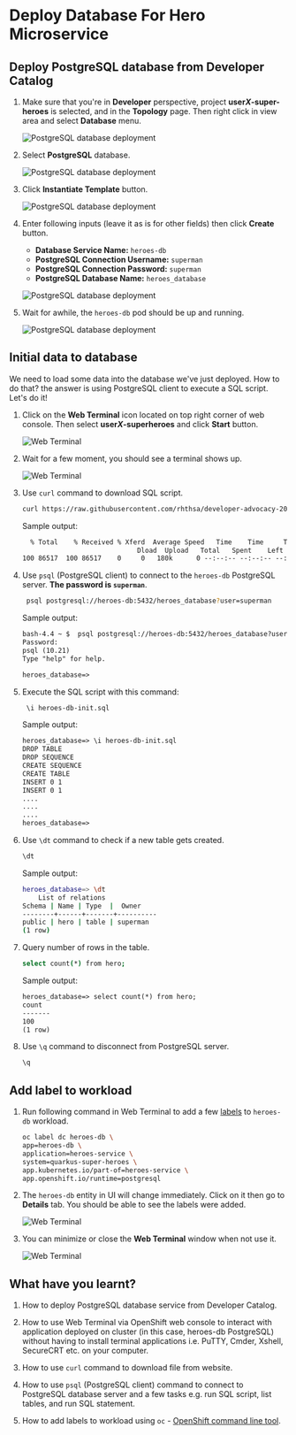 # Deploy Database For Hero Microservice

## Deploy PostgreSQL database from Developer Catalog

1. Make sure that you're in **Developer** perspective, project **user*X*-super-heroes** is selected, and in the **Topology** page. Then right click in view area and select **Database** menu.

   ![PostgreSQL database deployment](image/database-deployment/deploy-db-1.png)

2. Select **PostgreSQL** database.

   ![PostgreSQL database deployment](image/database-deployment/deploy-db-2.png)

3. Click **Instantiate Template** button.

   ![PostgreSQL database deployment](image/database-deployment/deploy-db-3.png)

4. Enter following inputs (leave it as is for other fields) then click **Create** button.

   - **Database Service Name:** `heroes-db`
   - **PostgreSQL Connection Username:** `superman`
   - **PostgreSQL Connection Password:** `superman`
   - **PostgreSQL Database Name:** `heroes_database`

   ![PostgreSQL database deployment](image/database-deployment/deploy-db-4.png)

5. Wait for awhile, the `heroes-db` pod should be up and running.

   ![PostgreSQL database deployment](image/database-deployment/deploy-db-5.png)

## Initial data to database

We need to load some data into the database we've just deployed. How to do that? the answer is using PostgreSQL client to execute a SQL script. Let's do it!

1. Click on the **Web Terminal** icon located on top right corner of web console. Then select **user*X*-superheroes** and click **Start** button.

    ![Web Terminal](image/database-deployment/deploy-db-6.png)

2. Wait for a few moment, you should see a terminal shows up.

    ![Web Terminal](image/database-deployment/deploy-db-7.png)

3. Use `curl` command to download SQL script.

    ```sh
    curl https://raw.githubusercontent.com/rhthsa/developer-advocacy-2022/main/manifest/super-heroes/heroes-db-init.sql -o heroes-db-init.sql
    ```

    Sample output:

    ```txt
      % Total    % Received % Xferd  Average Speed   Time    Time     Time  Current
                                 Dload  Upload   Total   Spent    Left  Speed
    100 86517  100 86517    0     0   180k      0 --:--:-- --:--:-- --:--:--  180k
    ```

4. Use `psql` (PostgreSQL client) to connect to the `heroes-db` PostgreSQL server. **The password is `superman`**.

    ```sh
     psql postgresql://heroes-db:5432/heroes_database?user=superman
    ```

    Sample output:

    ```txt
    bash-4.4 ~ $  psql postgresql://heroes-db:5432/heroes_database?user=superman
    Password:
    psql (10.21)
    Type "help" for help.

    heroes_database=>
    ```

5. Execute the SQL script with this command:

    ```sh
     \i heroes-db-init.sql
    ```

    Sample output:

    ```txt
    heroes_database=> \i heroes-db-init.sql
    DROP TABLE
    DROP SEQUENCE
    CREATE SEQUENCE
    CREATE TABLE
    INSERT 0 1
    INSERT 0 1
    ....
    ....
    ....
    heroes_database=>
    ```

6. Use `\dt` command to check if a new table gets created.

    ```sh
    \dt
    ```

    Sample output:

    ```sh
    heroes_database=> \dt
        List of relations
    Schema | Name | Type  |  Owner
    --------+------+-------+----------
    public | hero | table | superman
    (1 row)
    ```

7. Query number of rows in the table.

    ```sh
    select count(*) from hero;
    ```

    Sample output:

    ```txt
    heroes_database=> select count(*) from hero;
    count
    -------
    100
    (1 row)
    ```

8. Use `\q` command to disconnect from PostgreSQL server.

    ```sh
    \q
    ```

## Add label to workload

1. Run following command in Web Terminal to add a few [labels](https://kubernetes.io/docs/concepts/overview/working-with-objects/labels/) to `heroes-db` workload.

    ```sh
    oc label dc heroes-db \
    app=heroes-db \
    application=heroes-service \
    system=quarkus-super-heroes \
    app.kubernetes.io/part-of=heroes-service \
    app.openshift.io/runtime=postgresql
    ```

2. The `heroes-db` entity in UI will change immediately. Click on it then go to **Details** tab. You should be able to see the labels were added.

    ![Web Terminal](image/database-deployment/deploy-db-8.png)

3. You can minimize or close the **Web Terminal** window when not use it.

    ![Web Terminal](image/database-deployment/deploy-db-11.png)

## What have you learnt?

1. How to deploy PostgreSQL database service from Developer Catalog.

2. How to use Web Terminal via OpenShift web console to interact with application deployed on cluster (in this case, heroes-db PostgreSQL) without having to install terminal applications i.e. PuTTY, Cmder, Xshell, SecureCRT etc. on your computer.

3. How to use `curl` command to download file from website.

4. How to use `psql` (PostgreSQL client) command to connect to PostgreSQL database server and a few tasks e.g. run SQL script, list tables, and run SQL statement.

5. How to add labels to workload using `oc` - [OpenShift command line tool](https://docs.okd.io/4.11/cli_reference/openshift_cli/getting-started-cli.html#cli-getting-started).
